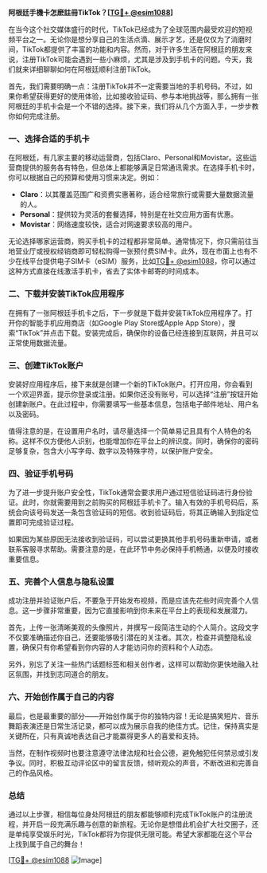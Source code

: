 **阿根廷手機卡怎麽註冊TikTok？[[TG💪+ @esim1088](https://t.me/s/esim1088)]**

在当今这个社交媒体盛行的时代，TikTok已经成为了全球范围内最受欢迎的短视频平台之一。无论你是想分享自己的生活点滴、展示才艺，还是仅仅为了消磨时间，TikTok都提供了丰富的功能和内容。然而，对于许多生活在阿根廷的朋友来说，注册TikTok可能会遇到一些小麻烦，尤其是涉及到手机卡的问题。今天，我们就来详细聊聊如何在阿根廷顺利注册TikTok。

首先，我们需要明确一点：注册TikTok并不一定需要当地的手机号码。不过，如果你希望获得更好的使用体验，比如接收验证码、参与本地挑战等，那么拥有一张阿根廷的手机卡会是一个不错的选择。接下来，我们将从几个方面入手，一步步教你如何完成注册。

### 一、选择合适的手机卡

在阿根廷，有几家主要的移动运营商，包括Claro、Personal和Movistar。这些运营商提供的服务各有特色，但总体上都能够满足日常通讯需求。在选择手机卡时，你可以根据自己的预算和使用习惯来决定。例如：

- **Claro**：以其覆盖范围广和资费实惠著称，适合经常旅行或需要大量数据流量的人。
- **Personal**：提供较为灵活的套餐选择，特别是在社交应用方面有优惠。
- **Movistar**：网络速度较快，适合对网速要求较高的用户。

无论选择哪家运营商，购买手机卡的过程都非常简单。通常情况下，你只需前往当地营业厅或授权经销商即可轻松购得一张预付费SIM卡。此外，现在市面上也有不少在线平台提供电子SIM卡（eSIM）服务，比如[TG💪+ @esim1088](https://t.me/s/esim1088)，你可以通过这种方式直接在线激活手机卡，省去了实体卡邮寄的时间成本。

### 二、下载并安装TikTok应用程序

在拥有了一张阿根廷手机卡之后，下一步就是下载并安装TikTok应用程序了。打开你的智能手机应用商店（如Google Play Store或Apple App Store），搜索“TikTok”并点击下载。安装完成后，确保你的设备已经连接到互联网，并且可以正常使用数据流量。

### 三、创建TikTok账户

安装好应用程序后，接下来就是创建一个新的TikTok账户。打开应用，你会看到一个欢迎界面，提示你登录或注册。如果你还没有账号，可以选择“注册”按钮开始创建新账户。在此过程中，你需要填写一些基本信息，包括电子邮件地址、用户名以及密码。

值得注意的是，在设置用户名时，请尽量选择一个简单易记且具有个人特色的名称。这样不仅方便他人识别，也能增加你在平台上的辨识度。同时，确保你的密码足够复杂，包含大小写字母、数字以及特殊字符，以保护账户安全。

### 四、验证手机号码

为了进一步提升账户安全性，TikTok通常会要求用户通过短信验证码进行身份验证。此时，你就需要用到之前购买的阿根廷手机卡了。输入有效的手机号码后，系统会向该号码发送一条包含验证码的短信。收到验证码后，将其正确输入到指定位置即可完成验证过程。

如果因为某些原因无法接收到验证码，可以尝试更换其他手机号码重新申请，或者联系客服寻求帮助。需要注意的是，在此环节中务必保持手机畅通，以便及时接收重要信息。

### 五、完善个人信息与隐私设置

成功注册并验证账户后，不要急于开始发布视频，而是应该先花些时间完善个人信息。这一步骤非常重要，因为它直接影响到你未来在平台上的表现和发展潜力。

首先，上传一张清晰美观的头像照片，并撰写一段简洁生动的个人简介。这段文字不仅要准确描述你自己，还要能够吸引潜在的关注者。其次，检查并调整隐私设置，确保只有你希望看到你内容的人才能访问你的资料和个人动态。

另外，别忘了关注一些热门话题标签和相关创作者，这样可以帮助你更快地融入社区氛围，并找到志同道合的朋友。

### 六、开始创作属于自己的内容

最后，也是最重要的部分——开始创作属于你的独特内容！无论是搞笑短片、音乐舞蹈表演还是日常生活记录，都可以成为展示自我的绝佳方式。记住，保持真实是关键所在，只有真诚地表达自己才能赢得更多人的喜爱和支持。

当然，在制作视频时也要注意遵守法律法规和社会公德，避免触犯任何禁忌或引发争议。同时，积极互动评论区中的留言反馈，倾听观众的声音，不断改进和完善自己的作品风格。

### 总结

通过以上步骤，相信每位身处阿根廷的朋友都能够顺利完成TikTok账户的注册流程，并开启一段充满乐趣与创意的新旅程。无论你是想借此机会扩大社交圈子，还是单纯享受娱乐时光，TikTok都将为你提供无限可能。希望大家都能在这个平台上找到属于自己的舞台！

[[TG💪+ @esim1088](https://t.me/s/esim1088) ![Image](https://i.postimg.cc/4NQfJmqS/Snipaste-2025-05-13-00-14-12.png)]